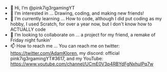 - 👋 Hi, I’m @pink7ig3rgamingYT
- 👀 I’m interested in ... Drawing, coding, and making new friends!
- 🌱 I’m currently learning ... How to code, although I did put coding as my hobby, I used Scratch, for over a year now, but I don't know how to ACTUALLY code
- 💞️ I’m looking to collaborate on ... a project for my friend, a remake of Friday night funkin'
- 📫 How to reach me ... You can reach me on twitter: https://twitter.com/AdamKloren, my discord: official pink7ig3rgamingYT#3617, and my YouTube: https://www.youtube.com/channel/UCmE0V3p4RBYdFgNxhuIPq7w

<!---
pink7ig3rgamingYT/pink7ig3rgamingYT is a ✨ special ✨ repository because its `README.md` (this file) appears on your GitHub profile.
You can click the Preview link to take a look at your changes.
--->
